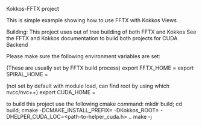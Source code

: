 Kokkos-FFTX project

This is simple example showing how to use FFTX with Kokkos Views

Building:
This project uses out of tree building of both FFTX and Kokkos
See the FFTX and Kokkos documentation to build both projects for CUDA Backend

Please make sure the following environment variables are set:

(These are usually set by FFTX build process)
export FFTX_HOME = <path-to-fftx>
export SPIRAL_HOME = <path-to-spiral-software>

(not set by default with module load, can find root by using which nvcc/nvc++)
export CUDA_HOME = <path-to-cuda-root>

to build this project use the following cmake command:
mkdir build; cd build;
cmake -DCMAKE_INSTALL_PREFIX=<kokkos-fftx-root> -DKokkos_ROOT=<kokkos-root> -DHELPER_CUDA_LOC=<path-to-helper_cuda.h> ..
make -j